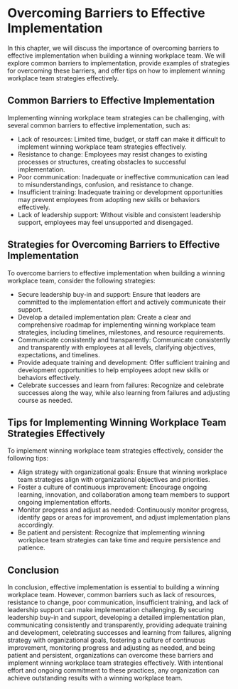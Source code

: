 Overcoming Barriers to Effective Implementation
==========================================================================

In this chapter, we will discuss the importance of overcoming barriers to effective implementation when building a winning workplace team. We will explore common barriers to implementation, provide examples of strategies for overcoming these barriers, and offer tips on how to implement winning workplace team strategies effectively.

Common Barriers to Effective Implementation
-------------------------------------------

Implementing winning workplace team strategies can be challenging, with several common barriers to effective implementation, such as:

* Lack of resources: Limited time, budget, or staff can make it difficult to implement winning workplace team strategies effectively.
* Resistance to change: Employees may resist changes to existing processes or structures, creating obstacles to successful implementation.
* Poor communication: Inadequate or ineffective communication can lead to misunderstandings, confusion, and resistance to change.
* Insufficient training: Inadequate training or development opportunities may prevent employees from adopting new skills or behaviors effectively.
* Lack of leadership support: Without visible and consistent leadership support, employees may feel unsupported and disengaged.

Strategies for Overcoming Barriers to Effective Implementation
--------------------------------------------------------------

To overcome barriers to effective implementation when building a winning workplace team, consider the following strategies:

* Secure leadership buy-in and support: Ensure that leaders are committed to the implementation effort and actively communicate their support.
* Develop a detailed implementation plan: Create a clear and comprehensive roadmap for implementing winning workplace team strategies, including timelines, milestones, and resource requirements.
* Communicate consistently and transparently: Communicate consistently and transparently with employees at all levels, clarifying objectives, expectations, and timelines.
* Provide adequate training and development: Offer sufficient training and development opportunities to help employees adopt new skills or behaviors effectively.
* Celebrate successes and learn from failures: Recognize and celebrate successes along the way, while also learning from failures and adjusting course as needed.

Tips for Implementing Winning Workplace Team Strategies Effectively
-------------------------------------------------------------------

To implement winning workplace team strategies effectively, consider the following tips:

* Align strategy with organizational goals: Ensure that winning workplace team strategies align with organizational objectives and priorities.
* Foster a culture of continuous improvement: Encourage ongoing learning, innovation, and collaboration among team members to support ongoing implementation efforts.
* Monitor progress and adjust as needed: Continuously monitor progress, identify gaps or areas for improvement, and adjust implementation plans accordingly.
* Be patient and persistent: Recognize that implementing winning workplace team strategies can take time and require persistence and patience.

Conclusion
----------

In conclusion, effective implementation is essential to building a winning workplace team. However, common barriers such as lack of resources, resistance to change, poor communication, insufficient training, and lack of leadership support can make implementation challenging. By securing leadership buy-in and support, developing a detailed implementation plan, communicating consistently and transparently, providing adequate training and development, celebrating successes and learning from failures, aligning strategy with organizational goals, fostering a culture of continuous improvement, monitoring progress and adjusting as needed, and being patient and persistent, organizations can overcome these barriers and implement winning workplace team strategies effectively. With intentional effort and ongoing commitment to these practices, any organization can achieve outstanding results with a winning workplace team.
